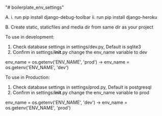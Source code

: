 "# boilerplate_env_settings" 

A. i. run pip install django-debug-toolbar
  ii. run pip install django-heroku
  
B. Create static, staticfiles and media dir from same dir as your project


To use in development:

1. Check database settings in settings/dev.py, Default is sqlite3
2. Confirm in settings/__init__.py change the env_name variable to dev 

  env_name = os.getenv('ENV_NAME', 'prod') -> env_name = os.getenv('ENV_NAME', 'dev')

To use in Production:

1. Check database settings in settings/prod.py, Default is postgresql
2. Confirm in settings/__init__.py change the env_name variable to prod

  env_name = os.getenv('ENV_NAME', 'dev') -> env_name = os.getenv('ENV_NAME', 'prod')

